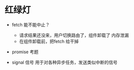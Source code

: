 # 红绿灯

- fetch 能不能中止？
    - 请求结果还没来，用户切换路由了，组件卸载了 内存泄漏
    - 在组件卸载前，把fetch 给干掉


- promise 考题

- signal 
    信号
    用于对各种异步任务，发送类似中断的信号